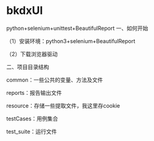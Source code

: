 # bkdxUI
python+selenium+unittest+BeautifulReport
一、如何开始

（1）安装环境：python3+selenium+BeautifulReport

（2）下载浏览器驱动

二、项目目录结构

common：一些公共的变量、方法及文件

reports：报告输出文件

resource：存储一些提取文件，我这里存cookie

testCases：用例集合

test_suite：运行文件
